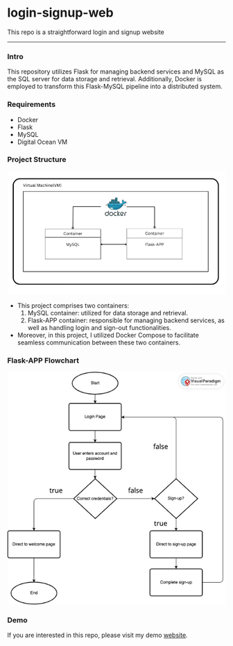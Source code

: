 # login-signup-web
This repo is a straightforward login and signup website

---
### Intro
This repository utilizes Flask for managing backend services and MySQL as the SQL server for data storage and retrieval. Additionally, Docker is employed to transform this Flask-MySQL pipeline into a distributed system.

### Requirements
- Docker
- Flask
- MySQL
- Digital Ocean VM

### Project Structure
![structure](./img/structure.png)
- This project comprises two containers:
   1. MySQL container: utilized for data storage and retrieval.
   2. Flask-APP container: responsible for managing backend services, as well as handling login and sign-out functionalities.
- Moreover, in this project, I utilized Docker Compose to facilitate seamless communication between these two containers.

### Flask-APP Flowchart
![img](./img/flowchart.jpg)

### Demo
If you are interested in this repo, please visit my demo [website](HTTP:www.wyc51.me:5050).
